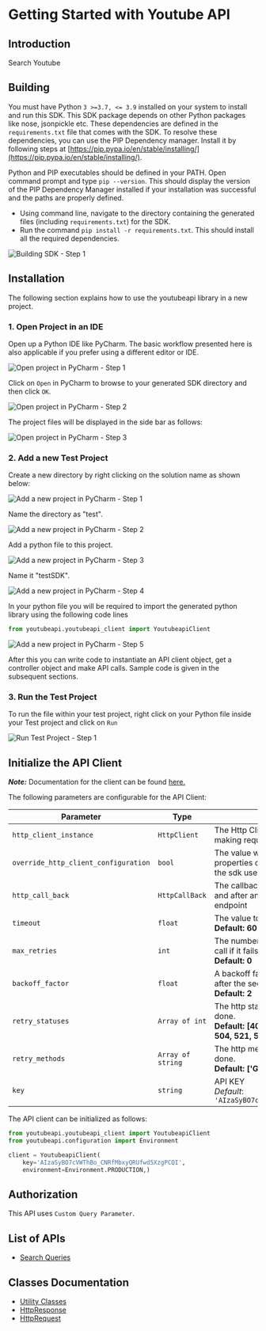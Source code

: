 
# Getting Started with Youtube API

## Introduction

Search Youtube

## Building

You must have Python `3 >=3.7, <= 3.9` installed on your system to install and run this SDK. This SDK package depends on other Python packages like nose, jsonpickle etc. These dependencies are defined in the `requirements.txt` file that comes with the SDK. To resolve these dependencies, you can use the PIP Dependency manager. Install it by following steps at [https://pip.pypa.io/en/stable/installing/](https://pip.pypa.io/en/stable/installing/).

Python and PIP executables should be defined in your PATH. Open command prompt and type `pip --version`. This should display the version of the PIP Dependency Manager installed if your installation was successful and the paths are properly defined.

* Using command line, navigate to the directory containing the generated files (including `requirements.txt`) for the SDK.
* Run the command `pip install -r requirements.txt`. This should install all the required dependencies.

![Building SDK - Step 1](https://apidocs.io/illustration/python?workspaceFolder=Youtubeapi-Python&step=installDependencies)

## Installation

The following section explains how to use the youtubeapi library in a new project.

### 1. Open Project in an IDE

Open up a Python IDE like PyCharm. The basic workflow presented here is also applicable if you prefer using a different editor or IDE.

![Open project in PyCharm - Step 1](https://apidocs.io/illustration/python?workspaceFolder=Youtubeapi-Python&step=pyCharm)

Click on `Open` in PyCharm to browse to your generated SDK directory and then click `OK`.

![Open project in PyCharm - Step 2](https://apidocs.io/illustration/python?workspaceFolder=Youtubeapi-Python&step=openProject0)

The project files will be displayed in the side bar as follows:

![Open project in PyCharm - Step 3](https://apidocs.io/illustration/python?workspaceFolder=Youtubeapi-Python&projectName=youtubeapi&step=openProject1)

### 2. Add a new Test Project

Create a new directory by right clicking on the solution name as shown below:

![Add a new project in PyCharm - Step 1](https://apidocs.io/illustration/python?workspaceFolder=Youtubeapi-Python&projectName=youtubeapi&step=createDirectory)

Name the directory as "test".

![Add a new project in PyCharm - Step 2](https://apidocs.io/illustration/python?workspaceFolder=Youtubeapi-Python&step=nameDirectory)

Add a python file to this project.

![Add a new project in PyCharm - Step 3](https://apidocs.io/illustration/python?workspaceFolder=Youtubeapi-Python&projectName=youtubeapi&step=createFile)

Name it "testSDK".

![Add a new project in PyCharm - Step 4](https://apidocs.io/illustration/python?workspaceFolder=Youtubeapi-Python&projectName=youtubeapi&step=nameFile)

In your python file you will be required to import the generated python library using the following code lines

```python
from youtubeapi.youtubeapi_client import YoutubeapiClient
```

![Add a new project in PyCharm - Step 5](https://apidocs.io/illustration/python?workspaceFolder=Youtubeapi-Python&projectName=youtubeapi&libraryName=youtubeapi.youtubeapi_client&className=YoutubeapiClient&step=projectFiles)

After this you can write code to instantiate an API client object, get a controller object and  make API calls. Sample code is given in the subsequent sections.

### 3. Run the Test Project

To run the file within your test project, right click on your Python file inside your Test project and click on `Run`

![Run Test Project - Step 1](https://apidocs.io/illustration/python?workspaceFolder=Youtubeapi-Python&projectName=youtubeapi&libraryName=youtubeapi.youtubeapi_client&className=YoutubeapiClient&step=runProject)

## Initialize the API Client

**_Note:_** Documentation for the client can be found [here.](doc/client.md)

The following parameters are configurable for the API Client:

| Parameter | Type | Description |
|  --- | --- | --- |
| `http_client_instance` | `HttpClient` | The Http Client passed from the sdk user for making requests |
| `override_http_client_configuration` | `bool` | The value which determines to override properties of the passed Http Client from the sdk user |
| `http_call_back` | `HttpCallBack` | The callback value that is invoked before and after an HTTP call is made to an endpoint |
| `timeout` | `float` | The value to use for connection timeout. <br> **Default: 60** |
| `max_retries` | `int` | The number of times to retry an endpoint call if it fails. <br> **Default: 0** |
| `backoff_factor` | `float` | A backoff factor to apply between attempts after the second try. <br> **Default: 2** |
| `retry_statuses` | `Array of int` | The http statuses on which retry is to be done. <br> **Default: [408, 413, 429, 500, 502, 503, 504, 521, 522, 524]** |
| `retry_methods` | `Array of string` | The http methods on which retry is to be done. <br> **Default: ['GET', 'PUT']** |
| `key` | `string` | API KEY<br>*Default*: `'AIzaSyBO7cVWThBo_CNRfMbxyQRUfwd5XzgPCQI'` |

The API client can be initialized as follows:

```python
from youtubeapi.youtubeapi_client import YoutubeapiClient
from youtubeapi.configuration import Environment

client = YoutubeapiClient(
    key='AIzaSyBO7cVWThBo_CNRfMbxyQRUfwd5XzgPCQI',
    environment=Environment.PRODUCTION,)
```

## Authorization

This API uses `Custom Query Parameter`.

## List of APIs

* [Search Queries](doc/controllers/search-queries.md)

## Classes Documentation

* [Utility Classes](doc/utility-classes.md)
* [HttpResponse](doc/http-response.md)
* [HttpRequest](doc/http-request.md)

